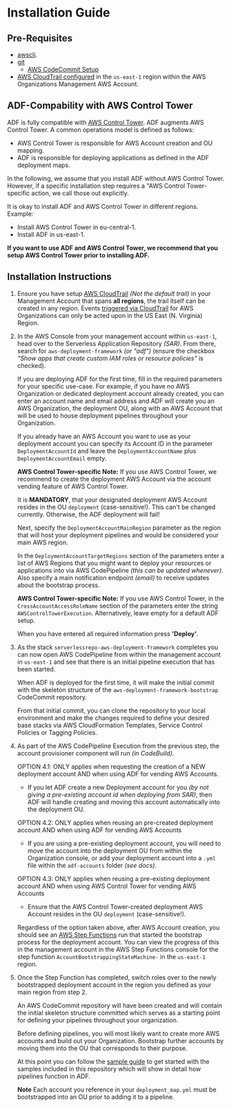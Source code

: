 # Installation Guide

## Pre-Requisites

- [awscli](https://aws.amazon.com/cli/).
- [git](https://git-scm.com/)
  - [AWS CodeCommit Setup](https://docs.aws.amazon.com/codecommit/latest/userguide/setting-up-https-unixes.html)
- [AWS CloudTrail configured](https://docs.aws.amazon.com/awscloudtrail/latest/userguide/cloudtrail-create-and-update-a-trail.html)
  in the `us-east-1` region within the AWS Organizations Management AWS Account.

## ADF-Compability with AWS Control Tower

ADF is fully compatible with [AWS Control Tower](https://aws.amazon.com/de/controltower/).
ADF augments AWS Control Tower. A common operations model is defined as follows:

- AWS Control Tower is responsible for AWS Account creation and OU mapping.
- ADF is responsible for deploying applications as defined in the ADF
  deployment maps.

In the following, we assume that you install ADF without AWS Control Tower.
However, if a specific installation step requires a "AWS Control Tower-specific
action, we call those out explicitly.

It is okay to install ADF and AWS Control Tower in different regions. Example:

- Install AWS Control Tower in eu-central-1.
- Install ADF in us-east-1.

**If you want to use ADF and AWS Control Tower, we recommend that you setup
AWS Control Tower prior to installing ADF.**

## Installation Instructions

1. Ensure you have setup [AWS CloudTrail](https://aws.amazon.com/cloudtrail/)
   *(Not the default trail)* in your Management Account that spans **all
   regions**, the trail itself can be created in any region. Events [triggered
   via
   CloudTrail](https://docs.aws.amazon.com/organizations/latest/userguide/orgs_incident-response.html)
   for AWS Organizations can only be acted upon in the US East (N. Virginia)
   Region.


2. In the AWS Console from your management account within `us-east-1`, head
   over to the Serverless Application Repository *(SAR)*. From there, search
   for `aws-deployment-framework` *(or "adf")* (ensure the checkbox
   *"Show apps that create custom IAM roles or resource policies"* is checked).

   If you are deploying ADF for the first time, fill in the required parameters
   for your specific use-case. For example, if you have no AWS Organization
   or dedicated deployment account already created, you can enter an account
   name and email address and ADF will create you an AWS Organization, the
   deployment OU, along with an AWS Account that will be used to house
   deployment pipelines throughout your Organization.

   If you already have an AWS Account you want to use as your deployment
   account you can specify its Account ID in the parameter
   `DeploymentAccountId` and leave the `DeploymentAccountName` plus
   `DeploymentAccountEmail` empty.

   **AWS Control Tower-specific Note:**
   If you use AWS Control Tower, we recommend to create the deployment AWS
   Account via the account vending feature of AWS Control Tower.

   It is **MANDATORY**, that your designated deployment AWS Account resides in
   the OU `deployment` (case-sensitive!). This can't be changed currently.
   Otherwise, the ADF deployment will fail!


   Next, specify the `DeploymentAccountMainRegion` parameter as the region that
   will host your deployment pipelines and would be considered your main AWS
   region.

   In the `DeploymentAccountTargetRegions` section of the parameters
   enter a list of AWS Regions that you might want to deploy your resources
   or applications into via AWS CodePipeline *(this can be updated whenever)*.
   Also specify a main notification endpoint *(email)* to receive updates
   about the bootstrap process.

   **AWS Control Tower-specific Note:**
   If you use AWS Control Tower, in the `CrossAccountAccessRoleName` section of
   the parameters enter the string `AWSControlTowerExecution`.
   Alternatively, leave empty for a default ADF setup.

   When you have entered all required information press **'Deploy'**.

3. As the stack `serverlessrepo-aws-deployment-framework` completes you can now
   open AWS CodePipeline from within the management account in `us-east-1` and
   see that there is an initial pipeline execution that has been started.

   When ADF is deployed for the first time, it will make the initial commit
   with the skeleton structure of the `aws-deployment-framework-bootstrap`
   CodeCommit repository.

   From that initial commit, you can clone the repository to your local
   environment and make the changes required to define your desired base stacks
   via AWS CloudFormation Templates, Service Control Policies or Tagging
   Policies.

4. As part of the AWS CodePipeline Execution from the previous step, the
   account provisioner component will run *(in CodeBuild)*.

   OPTION 4.1: ONLY applies when requesting the creation of a NEW deployment
   account AND when using ADF for vending AWS Accounts.

    - If you let ADF create a new Deployment account for you
      *(by not giving a pre-existing account id when deploying from SAR)*,
      then ADF will handle creating and moving this account automatically into
      the deployment OU.

   OPTION 4.2: ONLY applies when reusing an pre-created deployment account
   AND when using ADF for vending AWS Accounts

    - If you are using a pre-existing deployment account, you will need to
      move the account into the deployment OU from within the Organization
      console, or add your deployment account into a `.yml` file within the
      `adf-accounts` folder *(see docs)*.

   OPTION 4.3: ONLY applies when reusing a pre-existing deployment account
   AND when using AWS Control Tower for vending AWS Accounts

    - Ensure that the AWS Control Tower-created deployment AWS Account
      resides in the OU `deployment` (case-sensitive!).

   Regardless of the option taken above, after AWS Account creation, you should
   see an [AWS Step Functions](https://aws.amazon.com/step-functions/) run
   that started the bootstrap process for the deployment account. You can view
   the progress of this in the management account in the AWS Step Functions
   console for the step function `AccountBootstrappingStateMachine-` in the
   `us-east-1` region.

5. Once the Step Function has completed, switch roles over to the newly
   bootstrapped deployment account in the region you defined as your main
   region from step 2.

   An AWS CodeCommit repository will have been created and will contain the
   initial skeleton structure committed which serves as a starting point for
   defining your pipelines throughout your organization.

   Before defining pipelines, you will most likely want to create more AWS
   accounts and build out your Organization. Bootstrap further accounts by
   moving them into the OU that corresponds to their purpose.

   At this point you can follow the [sample guide](./samples-guide.md) to get
   started with the samples included in this repository which will show in
   detail how pipelines function in ADF.

   **Note** Each account you reference in your `deployment_map.yml` must be
   bootstrapped into an OU prior to adding it to a pipeline.
